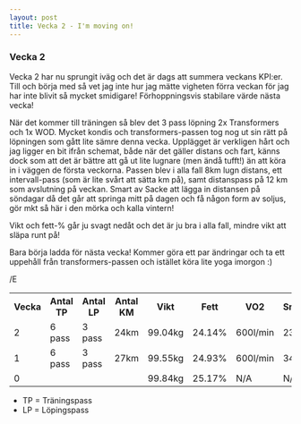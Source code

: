 ```yaml
---
layout: post
title: Vecka 2 - I'm moving on!
---
```


### Vecka 2

Vecka 2 har nu sprungit iväg och det är dags att summera veckans KPI:er. Till och börja med så vet jag inte hur jag mätte vigheten förra veckan för jag har inte blivit så mycket smidigare! Förhoppningsvis stabilare värde nästa vecka!

När det kommer till träningen så blev det 3 pass löpning 2x Transformers och 1x WOD. Mycket kondis och transformers-passen tog nog ut sin rätt på löpningen som gått lite sämre denna vecka. Upplägget är verkligen hårt och jag ligger en bit ifrån schemat, både när det gäller distans och fart, känns dock som att det är bättre att gå ut lite lugnare (men ändå tufft!) än att köra in i väggen de första veckorna. Passen blev i alla fall 8km lugn distans, ett intervall-pass (som är lite svårt att sätta km på), samt distanspass på 12 km som avslutning på veckan. Smart av Sacke att lägga in distansen på söndagar då det går att springa mitt på dagen och få någon form av soljus, gör mkt så här i den mörka och kalla vintern! 

Vikt och fett-% går ju svagt nedåt och det är ju bra i alla fall, mindre vikt att släpa runt på! 

Bara börja ladda för nästa vecka! Kommer göra ett par ändringar och ta ett uppehåll från transformers-passen och istället köra lite yoga imorgon :)

/E

<table>
  <tr>
    <th>Vecka</th>
    <th>Antal TP</th>
    <th>Antal LP</th>
    <th>Antal KM</th>
    <th>Vikt</th>
    <th>Fett</th>
    <th>VO2</th>
    <th>Smidighet</th>
  </tr>
  <tr>
    <td>2</td>
    <td>6 pass</td>
    <td>3 pass</td>
    <td>24km</td>
    <td>99.04kg</td>
    <td>24.14%</td>
    <td>600l/min</td>
    <td>23cm</td>
  </tr>
  <tr>
    <td>1</td>
    <td>6 pass</td>
    <td>3 pass</td>
    <td>27km</td>
    <td>99.55kg</td>
    <td>24.93%</td>
    <td>600l/min</td>
    <td>34cm</td>
  </tr>
<tr>
    <td>0</td>
    <td></td>
    <td></td>
    <td></td>
    <td>99.84kg</td>
    <td>25.17%</td>
    <td>N/A</td>
    <td>N/A</td>
  </tr>
</table>

* TP = Träningspass
* LP = Löpingspass
